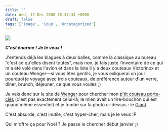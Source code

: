 ```yaml
---
title: ''
date: Wed, 17 Dec 2008 18:47:34 +0000
draft: false
tags: ['Image', 'Soup', 'Uncategorized']
---
```


![](https://madd0.files.wordpress.com/2008/12/rcxxgaq0nhlvrtck4ez5tiybo1_400.png)

**_C'est énorme ! Je le veux !_**

J'entends déjà les blagues à deux balles, comme la classique au bureau “c'est ce qu'elles disent toutes”, mais non, je fais juste l'inventaire de ce qui m'a été volé dans l'avion et dans la liste il y a deux couteaux Victorinox et un couteau Wenger—si vous êtes gentils, je vous exliquerai un jour pourquoi je voyage avec trois couteaux, de préférence autour d'un verre, dîner, brunch, déjeuner, ce que vous voulez ;)

Je vais donc sur le site de [Wenger](http://www.wengerna.com/) pour chercher mon [p'tit couteau porte-clés](http://www.wengerna.com/content1404) (c'est pas exactement celui-là, le mien avait un tire-bouchon qui est quand même essentiel) et je tombe sur la photo ci-dessus : le [Giant](http://www.wengerna.com/giant).

C'est absurde, c'est inutile, c'est hyper-cher, mais je le veux :P

Qui m'offre ça pour Noël ? Je passe le chercher début janvier ;)